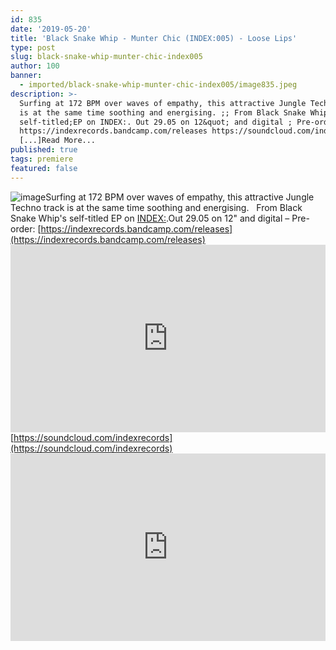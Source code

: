 ```yaml
---
id: 835
date: '2019-05-20'
title: 'Black Snake Whip - Munter Chic (INDEX:005) - Loose Lips'
type: post
slug: black-snake-whip-munter-chic-index005
author: 100
banner:
  - imported/black-snake-whip-munter-chic-index005/image835.jpeg
description: >-
  Surfing at 172 BPM over waves of empathy, this attractive Jungle Techno track
  is at the same time soothing and energising. ;; From Black Snake Whip;s
  self-titled;EP on INDEX:. Out 29.05 on 12&quot; and digital ; Pre-order:
  https://indexrecords.bandcamp.com/releases https://soundcloud.com/indexrecords
  [...]Read More...
published: true
tags: premiere
featured: false
---
```

![image](../imported/black-snake-whip-munter-chic-index005/image835.jpeg)Surfing at 172 BPM over waves of empathy, this attractive Jungle Techno track is at the same time soothing and energising.   From Black Snake Whip's self-titled EP on [INDEX:](https://indexrecords.bandcamp.com).Out 29.05 on 12" and digital – Pre-order: [](https://indexrecords.bandcamp.com/releases)[https://indexrecords.bandcamp.com/releases](https://indexrecords.bandcamp.com/releases)<iframe width='100%' height='300' scrolling='no' frameborder='no' allow='autoplay' src='https://w.soundcloud.com/player/?url=https%3A//api.soundcloud.com/tracks/623762208&color=%23ff5500&auto_play=false&hide_related=false&show_comments=true&show_user=true&show_reposts=false&show_teaser=true'></iframe>[](https://soundcloud.com/indexrecords)[https://soundcloud.com/indexrecords](https://soundcloud.com/indexrecords)<iframe width='100%' height='300' scrolling='no' frameborder='no' allow='autoplay' src='https://www.youtube.com/embed/eSngU4ZgnMA'></iframe>